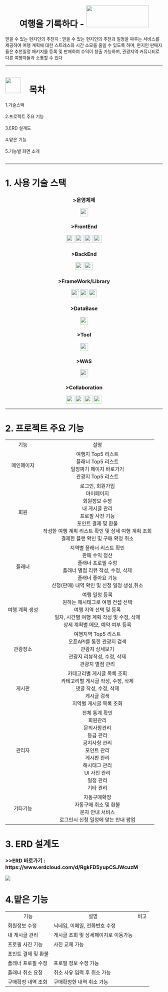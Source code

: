 <h1 align="center">여행을 기록하다 - <img src="https://github.com/user-attachments/assets/699ccfe0-4f3e-4847-94d4-76ff5496b5c8" width="200" height="70"></h1>
믿을 수 있는 현지인의 추천지 : 믿을 수 있는 현지인의 추천과 일정을 짜주는 서비스를 제공하여 여행 계획에 대한 스트레스와 시간 소모를 줄일 수 있도록 하며,
현지인 판매자들은 추천일정 패키지를 등록 및 판매하여 수익이 창출 가능하며,
관광지역 커뮤니티로 다른 여행자들과 소통할 수 있다<br/>
<hr/>
<h1><img src="https://github.com/user-attachments/assets/b261889f-5430-4d63-8751-f92c12926fd9" width="50" height="50">&nbsp;&nbsp;&nbsp;&nbsp;목차</h1>
1.기술스택<br/><br/>
2.프로젝트 주요 기능<br/><br/>
3.ERD 설계도<br/><br/>
4.맡은 기능<br/><br/>
5.기능별 화면 소개<br/><br/>
<hr/>
<h1>1. 사용 기술 스택</h1>
<h3 align="center">>운영체제</h3>
  <div align="center">
    <img src="https://img.shields.io/badge/window 10-3A76F0?style=flat-square" height="25">
  </div>
<h3 align="center">>FrontEnd</h3>
  <div align="center">
    <img src="https://img.shields.io/badge/CSS3-1572B6?style=for-the-badge&logo=css3&logoColor=white" height="25">
    <img src="https://img.shields.io/badge/jquery-0769AD?style=for-the-badge&logo=jquery&logoColor=white" height="25">
    <img src="https://img.shields.io/badge/javascript-F7DF1E?style=for-the-badge&logo=javascript&logoColor=white" height="25">   
    <img src="https://img.shields.io/badge/HTML5-E34F26?style=for-the-badge&logo=HTML5&logoColor=white" height="25">
  </div>
<h3 align="center">>BackEnd</h3>
  <div align="center">
    <img src="https://img.shields.io/badge/java 17-4B4B77?style=flat-square" height="25">
    <img src="https://img.shields.io/badge/oracle sql-4479A1?style=for-the-badge&logo=mysql&logoColor=white" height="25">
  </div>
<h3 align="center">>FrameWork/Library</h3>
  <div align="center">
      <img src="https://img.shields.io/badge/bootstrap-7952B3?style=for-the-badge&logo=bootstrap&logoColor=white" height="25">
     <img src="https://img.shields.io/badge/myBatis-333333?style=flat-square" height="25">
    <img src="https://img.shields.io/badge/springboot-6DB33F?style=for-the-badge&logo=springboot&logoColor=white" height="25">
  </div>
<h3 align="center">>DataBase</h3>
  <div align="center">
      <img src="https://img.shields.io/badge/oracle-F80000?style=for-the-badge&logo=oracle&logoColor=white" height="25">
  </div>
<h3 align="center">>Tool</h3>
  <div align="center">
      <img src="https://img.shields.io/badge/sqlDeveloper-4479A1?style=flat-square" height="25">
  </div>
<h3 align="center">>WAS</h3>
  <div align="center">
       <img src="https://img.shields.io/badge/apachetomcat-F8DC75?style=for-the-badge&logo=apachetomcat&logoColor=white" height="25">  
  </div>
<h3 align="center">>Collaboration</h3>
  <div align="center">
    <img src="https://img.shields.io/badge/googledrive-4285F4?style=for-the-badge&logo=googledrive&logoColor=white" height="25">
    <img src="https://img.shields.io/badge/github-181717?style=for-the-badge&logo=github&logoColor=white" height="25">
    <img src="https://img.shields.io/badge/figma-F24E1E?style=for-the-badge&logo=figma&logoColor=white" height="25">
    <img src="https://img.shields.io/badge/erdcloud-000000?style=flat-square" height="25">
  </div>
<hr/>
<h1>2. 프로젝트 주요 기능</h1>
<table align="center">
  <tbody>
    <tr>
      <td align="center">기능</td>
      <td align="center">설명</td>
    </tr>
    <tr>
      <td align="center">메인페이지</td>
      <td align="center">
        여행지 Top5 리스트 <br>
        플래너 Top5 리스트 <br>
        일정짜기 페이지 바로가기 <br>
        관광지 Top5 리스트 <br>
      </td>
    </tr>
    <tr>
      <td align="center">회원</td>
      <td align="center">
        로그인, 회원가입 <br>
        마이페이지 <br>
        회원정보 수정 <br>
        내 게시글 관리 <br>
        프로필 사진 기능 <br>
        포인트 결제 및 환불 <br>
        작성한 여행 계획 리스트 확인 및 상세 여행 계획 조회<br>
        결제한 플랜 확인 및 구매 확정 취소
      </td>
    </tr>
    <tr>
      <td align="center">플래너</td>
      <td align="center">
        지역별 플래너 리스트 확인<br>
        판매 수익 정산<br>
        플래너 프로필 수정<br>
        플래너 별점 리뷰 작성, 수정, 삭제<br>
        플래너 좋아요 기능<br>
        신청(판매) 내역 확인 및 신청 일정 생성,취소
      </td>
    </tr>
    <tr>
      <td align="center">여행 계획 생성</td>
      <td align="center">
        여행 일정 등록<br>
        원하는 해시태그로 여행 컨셉 선택<br>
        여행 지역 선택 및 등록<br>
        일자, 시간별 여행 계획 작성 및 수정, 삭제<br>
        상세 계획별 메모, 예약 여부 등록<br>
      </td>
    </tr>
    <tr>
      <td align="center">관광장소</td>
      <td align="center">
        여행지역 Top5 리스트<br>
        오픈API를 통한 관광지 검색<br>
        관광지 상세보기<br>
        관광지 리뷰작성, 수정, 삭제<br>
        관광지 별점 관리
      </td>
    </tr>
    <tr>
      <td align="center">게시판</td>
      <td align="center">
        카테고리별 게시글 목록 조회<br>
        카테고리별 게시글 작성, 수정, 삭제<br>
        댓글 작성, 수정, 삭제<br>
        게시글 검색<br>
        지역별 게시글 목록 조회
      </td>
    </tr>
    <tr>
      <td align="center">관리자</td>
      <td align="center">
          전체 통계 확인<br>
        회원관리<br>
        문의사항관리<br>
        등급 관리<br>
        공지사항 관리<br>
        포인트 관리<br>
        게시판 관리<br>
        해시태그 관리<br>
        UI 사진 관리<br>
        일정 관리<br>
        기타 관리<br>
      </td>
    </tr>
    <tr>
      <td align="center">기타기능</td>
      <td align="center">
        자동구매확정<br>
        자동구매 취소 및 환불<br>
        문자 안내 서비스<br>
        로그인시 신청 일정에 맞는 안내 팝업
      </td>
    </tr>
  </tbody>
</table>
<h1>3. ERD 설계도</h1>
<h3>>>ERD 바로가기 : https://www.erdcloud.com/d/RgkFD5yupCSJWcuzM</h3>
<img src="https://github.com/user-attachments/assets/9d2ca369-5d39-48c7-a5d0-6ad5bea8c12c">
<h1>4.맡은 기능</h1>
  <table align="center">
  <tbody>
    <tr>
      <td align="center">기능</td>
      <td align="center">설명</td>
      <td align="center">비고</td>
    </tr>
    <tr>
      <td>회원정보 수정</td>
      <td> 닉네임, 이메일, 전화번호 수정</td>
      <td></td>
    </tr>
    <tr>
      <td>내 게시글 관리</td>
      <td>게시글 조회 및 상세페이지로 이동가능</td>
      <td></td>
    </tr>
    <tr>
      <td>프로필 사진 기능</td>
      <td>사진 교체 가능</td>
      <td>
      </td>
    </tr>
    <tr>
      <td>포인트 결제 및 환불</td>
      <td></td>
      <td>
      </td>
    </tr>   
     <tr>
      <td>플래너 프로필 수정</td>
      <td>프로필 정보 수정 가능</td>
      <td>
      </td>
    </tr>
    <tr>
      <td>플래너 취소 요청</td>
      <td>취소 사유 입력 후 취소 가능</td>
      <td></td>
    </tr> 
    <tr>
      <td>구매확정 내역 조회</td>
      <td>구매확정한 내역 취소 가능</td>
      <td>
      </td>
    </tr>       
  </tbody>
</table> 







